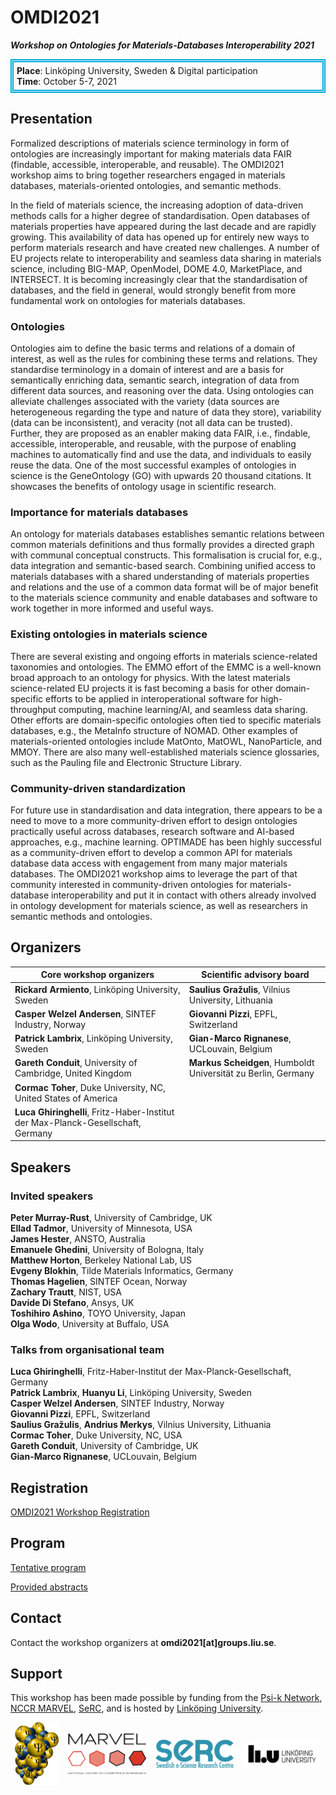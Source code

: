 # OMDI2021

***Workshop on Ontologies for Materials-Databases Interoperability 2021***

<div style="border:5px double #00acd9;padding:5px;"><strong>Place</strong>: Linköping University, Sweden & Digital participation<br/><strong>Time</strong>: October 5-7, 2021</div>

## <a name="presentation" class="mdheader"></a> Presentation

Formalized descriptions of materials science terminology in form of ontologies are increasingly important for making materials data FAIR (findable, accessible, interoperable, and reusable).
The OMDI2021 workshop aims to bring together researchers engaged in materials databases, materials-oriented ontologies, and semantic methods.

In the field of materials science, the increasing adoption of data-driven methods calls for a higher degree of standardisation.
Open databases of materials properties have appeared during the last decade and are rapidly growing.
This availability of data has opened up for entirely new ways to perform materials research and have created new challenges.
A number of EU projects relate to interoperability and seamless data sharing in materials science, including BIG-MAP, OpenModel, DOME 4.0, MarketPlace, and INTERSECT.
It is becoming increasingly clear that the standardisation of databases, and the field in general, would strongly benefit from more fundamental work on ontologies for materials databases.

### Ontologies

Ontologies aim to define the basic terms and relations of a domain of interest, as well as the rules for combining these terms and relations.
They standardise terminology in a domain of interest and are a basis for semantically enriching data, semantic search, integration of data from different data sources, and reasoning over the data.
Using ontologies can alleviate challenges associated with the variety (data sources are heterogeneous regarding the type and nature of data they store), variability (data can be inconsistent), and veracity (not all data can be trusted).
Further, they are proposed as an enabler making data FAIR, i.e., findable, accessible, interoperable, and reusable, with the purpose of enabling machines to automatically find and use the data, and individuals to easily reuse the data.
One of the most successful examples of ontologies in science is the GeneOntology (GO) with upwards 20 thousand citations.
It showcases the benefits of ontology usage in scientific research.

### Importance for materials databases

An ontology for materials databases establishes semantic relations between common materials definitions and thus formally provides a directed graph with communal conceptual constructs.
This formalisation is crucial for, e.g., data integration and semantic-based search.
Combining unified access to materials databases with a shared understanding of materials properties and relations and the use of a common data format will be of major benefit to the materials science community and enable databases and software to work together in more informed and useful ways.

### Existing ontologies in materials science

There are several existing and ongoing efforts in materials science-related taxonomies and ontologies.
The EMMO effort of the EMMC is a well-known broad approach to an ontology for physics.
With the latest materials science-related EU projects it is fast becoming a basis for other domain-specific efforts to be applied in interoperational software for high-throughput computing, machine learning/AI, and seamless data sharing.
Other efforts are domain-specific ontologies often tied to specific materials databases, e.g., the MetaInfo structure of NOMAD.
Other examples of materials-oriented ontologies include MatOnto, MatOWL, NanoParticle, and MMOY.
There are also many well-established materials science glossaries, such as the Pauling file and Electronic Structure Library.

### Community-driven standardization

For future use in standardisation and data integration, there appears to be a need to move to a more community-driven effort to design ontologies practically useful across databases, research software and AI-based approaches, e.g., machine learning.
OPTIMADE has been highly successful as a community-driven effort to develop a common API for materials database data access with engagement from many major materials databases.
The OMDI2021 workshop aims to leverage the part of that community interested in community-driven ontologies for materials-database interoperability and put it in contact with others already involved in ontology development for materials science, as well as researchers in semantic methods and ontologies.

## <a name="organizers" class="mdheader"></a> Organizers

| **Core workshop organizers** | **Scientific advisory board** |
| --- | --- |
| **Rickard Armiento**, Linköping University, Sweden | **Saulius Gražulis**, Vilnius University, Lithuania |
| **Casper Welzel Andersen**, SINTEF Industry, Norway | **Giovanni Pizzi**, EPFL, Switzerland |
| **Patrick Lambrix**, Linköping University, Sweden | **Gian-Marco Rignanese**, UCLouvain, Belgium |
| **Gareth Conduit**, University of Cambridge, United Kingdom | **Markus Scheidgen**, Humboldt Universität zu Berlin, Germany |
| **Cormac Toher**, Duke University, NC, United States of America |  |
| **Luca Ghiringhelli**, Fritz-Haber-Institut der Max-Planck-Gesellschaft, Germany | |

## <a name="speakers" class="mdheader"></a> Speakers

### Invited speakers

**Peter Murray-Rust**, University of Cambridge, UK  
**Ellad Tadmor**, University of Minnesota, USA  
**James Hester**, ANSTO, Australia  
**Emanuele Ghedini**, University of Bologna, Italy  
**Matthew Horton**, Berkeley National Lab, US  
**Evgeny Blokhin**, Tilde Materials Informatics, Germany  
**Thomas Hagelien**, SINTEF Ocean, Norway  
**Zachary Trautt**, NIST, USA  
**Davide Di Stefano**, Ansys, UK  
**Toshihiro Ashino**, TOYO University, Japan  
**Olga Wodo**, University at Buffalo, USA  

### Talks from organisational team

**Luca Ghiringhelli**, Fritz-Haber-Institut der Max-Planck-Gesellschaft, Germany  
**Patrick Lambrix**, **Huanyu Li**, Linköping University, Sweden  
**Casper Welzel Andersen**, SINTEF Industry, Norway  
**Giovanni Pizzi**, EPFL, Switzerland  
**Saulius Gražulis**, **Andrius Merkys**, Vilnius University, Lithuania  
**Cormac Toher**, Duke University, NC, USA  
**Gareth Conduit**, University of Cambridge, UK  
**Gian-Marco Rignanese**, UCLouvain, Belgium

## <a name="registration" class="mdheader"></a> Registration

<div class="menu"><span class="special_menu"><a href="https://forms.office.com/Pages/ResponsePage.aspx?id=7Bg_kSZ_X0yoFnhP6aWO3WJBgpGBIKdFh8b1GjAYgoBUQkVOUEwwRUhKRjFDMDNNSUowSk5LRVJXNi4u" target="_blank">OMDI2021 Workshop Registration</a></span></div>

## <a name="program" class="mdheader"></a> Program

[Tentative program](assets/files/program-omdi2021.pdf)

[Provided abstracts](assets/files/abstracts-omdi2021.pdf)

## <a name="contact" class="mdheader"></a> Contact

Contact the workshop organizers at **omdi2021[at]groups.liu.se**.

## <a name="support" class="mdheader"></a> Support

This workshop has been made possible by funding from the [Psi-k Network](https://psi-k.net/), [NCCR MARVEL](https://nccr-marvel.ch/), [SeRC](https://e-science.se), and is hosted by [Linköping University](https://liu.se).

<div style="display:flex;justify-content:space-around;align-items:center;">
    <a href="https://psi-k.net/" target="_blank"><img src="assets/images/psi-k-crystal_low.png" alt="Psi-k Network" height="100px"/></a>
    <a href="https://nccr-marvel.ch" target="_blank"><img src="assets/images/marvel-logo-text.svg" alt="MARVEL" width="125px"/></a>
    <a href="https://e-science.se/" target="_blank"><img src="assets/images/serc-logo.png" alt="serc" width="125px"/></a>
    <a href="https://liu.se/" target="_blank"><img src="assets/images/LiU-logo.png" alt="Linköping University" width="125px"/></a>
</div>
